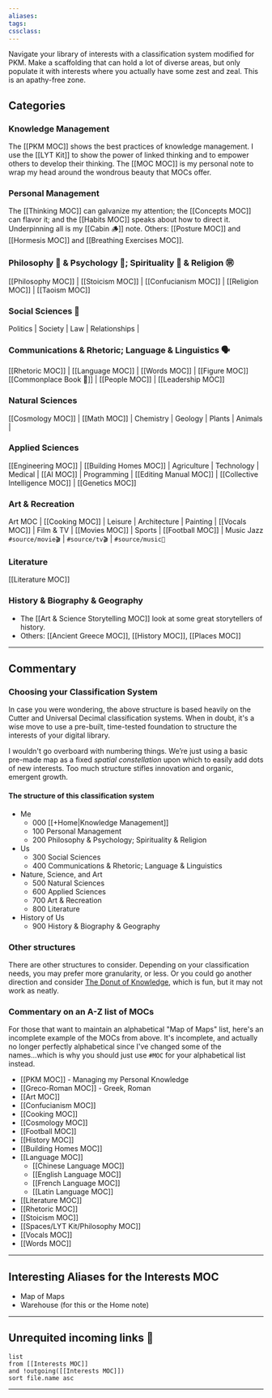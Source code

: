 ```yaml
---
aliases:
tags: 
cssclass:
---
```


Navigate your library of interests with a classification system modified for PKM. Make a scaffolding that can hold a lot of diverse areas, but only populate it with interests where you actually have some zest and zeal. This is an apathy-free zone.

## Categories
### Knowledge Management
The [[PKM MOC]] shows the best practices of knowledge management. I use the [[LYT Kit]] to show the power of linked thinking and to empower others to develop their thinking. The [[MOC MOC]] is my personal note to wrap my head around the wondrous beauty that MOCs offer.

### Personal Management
The [[Thinking MOC]] can galvanize my attention; the [[Concepts MOC]] can flavor it; and the [[Habits MOC]] speaks about how to direct it. Underpinning all is my [[Cabin 🪵]] note. Others: [[Posture MOC]] and [[Hormesis MOC]] and [[Breathing Exercises MOC]].

### Philosophy 🤔 & Psychology 🧠; Spirituality 🙏 & Religion ㊪
[[Philosophy MOC]] | [[Stoicism MOC]] | [[Confucianism MOC]] |
[[Religion MOC]] | [[Taoism MOC]]

### Social Sciences 👥
Politics | Society | Law | Relationships | 

### Communications & Rhetoric; Language & Linguistics 🗣
[[Rhetoric MOC]] | [[Language MOC]] | [[Words MOC]] | [[Figure MOC]]
[[Commonplace Book 📖]] | [[People MOC]] | [[Leadership MOC]]


### Natural Sciences
[[Cosmology MOC]] | [[Math MOC]] | Chemistry |
Geology | Plants | Animals |


### Applied Sciences
[[Engineering MOC]] | [[Building Homes MOC]] | Agriculture |
Technology | Medical | [[AI MOC]] | Programming | 
[[Editing Manual MOC]] | [[Collective Intelligence MOC]] |
[[Genetics MOC]]

### Art & Recreation
Art MOC | [[Cooking MOC]] | Leisure | 
Architecture | Painting | [[Vocals MOC]] |
Film & TV | [[Movies MOC]] | Sports | [[Football MOC]] | Music
Jazz
`#source/movie🎬` | `#source/tv🎬` | `#source/music🎵`

### Literature
[[Literature MOC]]

### History & Biography & Geography
- The [[Art & Science Storytelling MOC]] look at some great storytellers of history. 
- Others: [[Ancient Greece MOC]], [[History MOC]], [[Places MOC]]

---
## Commentary
### Choosing your Classification System
In case you were wondering, the above structure is based heavily on the Cutter and Universal Decimal classification systems. When in doubt, it's a wise move to use a pre-built, time-tested foundation to structure the interests of your digital library.

I wouldn't go overboard with numbering things. We’re just using a basic pre-made map as a fixed *spatial constellation* upon which to easily add dots of new interests. Too much structure stifles innovation and organic, emergent growth.

#### The structure of this classification system
- Me
	- 000 [[+Home|Knowledge Management]]
	- 100 Personal Management
	- 200 Philosophy & Psychology; Spirituality & Religion
- Us
	- 300 Social Sciences
	- 400 Communications & Rhetoric; Language & Linguistics
- Nature, Science, and Art
	- 500 Natural Sciences
	- 600 Applied Sciences
	- 700 Art & Recreation
	- 800 Literature
- History of Us
	- 900 History & Biography & Geography

### Other structures
There are other structures to consider. Depending on your classification needs, you may prefer more granularity, or less. Or you could go another direction and consider [The Donut of Knowledge](https://c2.staticflickr.com/2/1846/29852456427_d59d142757_b.jpg), which is fun, but it may not work as neatly. 


### Commentary on an A-Z list of MOCs
For those that want to maintain an alphabetical "Map of Maps" list, here's an incomplete example of the MOCs from above. It's incomplete, and actually no longer perfectly alphabetical since I've changed some of the names...which is why you should just use `#MOC` for your alphabetical list instead.

- [[PKM MOC]] - Managing my Personal Knowledge
- [[Greco-Roman MOC]] - Greek, Roman
- [[Art MOC]]
- [[Confucianism MOC]]
- [[Cooking MOC]]
- [[Cosmology MOC]]
- [[Football MOC]]
- [[History MOC]]
- [[Building Homes MOC]]
- [[Language MOC]]
	- [[Chinese Language MOC]]
	- [[English Language MOC]]
	- [[French Language MOC]]
	- [[Latin Language MOC]]
- [[Literature MOC]]
- [[Rhetoric MOC]]
- [[Stoicism MOC]]
- [[Spaces/LYT Kit/Philosophy MOC]]
- [[Vocals MOC]]
- [[Words MOC]]

---
## Interesting Aliases for the Interests MOC
- Map of Maps
- Warehouse (for this or the Home note)

---
## Unrequited incoming links 💝
```dataview
list
from [[Interests MOC]]
and !outgoing([[Interests MOC]])
sort file.name asc
```



---




